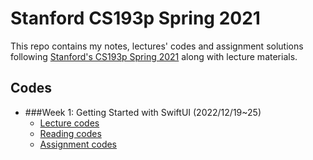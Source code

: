 
# Stanford CS193p Spring 2021

This repo contains my notes, lectures' codes and assignment solutions following [Stanford's CS193p Spring 2021](https://cs193p.sites.stanford.edu) along with lecture materials.

## Codes
- ###Week 1: Getting Started with SwiftUI (2022/12/19~25)
    - [Lecture codes](https://awesomeopensource.com/project/elangosundar/awesome-README-templates)
    - [Reading codes](https://github.com/matiassingers/awesome-readme)
    - [Assignment codes](https://bulldogjob.com/news/449-how-to-write-a-good-readme-for-your-github-project)

